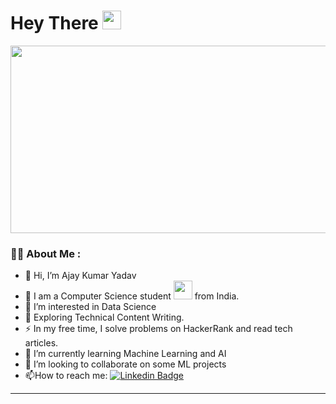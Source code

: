 <h1>
  Hey There
  <img src="https://media.giphy.com/media/hvRJCLFzcasrR4ia7z/giphy.gif" width="30px"/>
</h1>
<div align="center">
  <img src="https://media.giphy.com/media/dWesBcTLavkZuG35MI/giphy.gif" width="600" height="300"/>
</div>


### :man_technologist: About Me :
- 👋 Hi, I’m Ajay Kumar Yadav
- :telescope: I am a Computer Science student <img src="https://media.giphy.com/media/WUlplcMpOCEmTGBtBW/giphy.gif" width="30"> from India.
- 👀 I’m interested in Data Science
- :seedling: Exploring Technical Content Writing.
- :zap: In my free time, I solve problems on HackerRank and read tech articles.
- 🌱 I’m currently learning Machine Learning and AI
- 💞️ I’m looking to collaborate on some ML projects
- :mailbox:How to reach me: [![Linkedin Badge](https://img.shields.io/badge/-ajay-blue?style=flat&logo=Linkedin&logoColor=white)](https://www.linkedin.com/in/ajay-kumar-yadav-a34b97233/)
---



<!---
Akyaj/Akyaj is a ✨ special ✨ repository because its `README.md` (this file) appears on your GitHub profile.
You can click the Preview link to take a look at your changes.
--->
